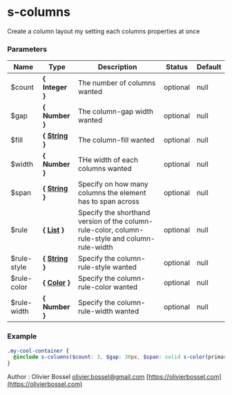 # s-columns

Create a column layout my setting each columns properties at once

### Parameters

| Name         | Type                                                                                                  | Description                                                                                     | Status   | Default |
| ------------ | ----------------------------------------------------------------------------------------------------- | ----------------------------------------------------------------------------------------------- | -------- | ------- |
| \$count      | **{ Integer }**                                                                                       | The number of columns wanted                                                                    | optional | null    |
| \$gap        | **{ Number }**                                                                                        | The column-gap width wanted                                                                     | optional | null    |
| \$fill       | **{ [String](http://www.sass-lang.com/documentation/file.SASS_REFERENCE.html#sass-script-strings) }** | The column-fill wanted                                                                          | optional | null    |
| \$width      | **{ Number }**                                                                                        | THe width of each columns wanted                                                                | optional | null    |
| \$span       | **{ [String](http://www.sass-lang.com/documentation/file.SASS_REFERENCE.html#sass-script-strings) }** | Specify on how many columns the element has to span across                                      | optional | null    |
| \$rule       | **{ [List](http://www.sass-lang.com/documentation/file.SASS_REFERENCE.html#lists) }**                 | Specify the shorthand version of the column-rule-color, column-rule-style and column-rule-width | optional | null    |
| \$rule-style | **{ [String](http://www.sass-lang.com/documentation/file.SASS_REFERENCE.html#sass-script-strings) }** | Specify the column-rule-style wanted                                                            | optional | null    |
| \$rule-color | **{ [Color](http://www.sass-lang.com/documentation/file.SASS_REFERENCE.html#colors) }**               | Specify the column-rule-color wanted                                                            | optional | null    |
| \$rule-width | **{ Number }**                                                                                        | Specify the column-rule-width wanted                                                            | optional | null    |

### Example

```scss
.my-cool-container {
  @include s-columns($count: 3, $gap: 30px, $span: solid s-color(primary) 20px);
}
```

Author : Olivier Bossel [olivier.bossel@gmail.com](mailto:olivier.bossel@gmail.com) [https://olivierbossel.com](https://olivierbossel.com)
